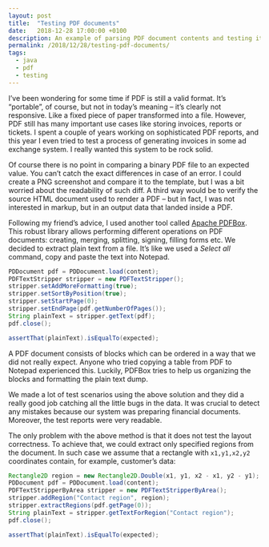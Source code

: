 ```yaml
---
layout: post
title:  "Testing PDF documents"
date:   2018-12-28 17:00:00 +0100
description: An example of parsing PDF document contents and testing it with Java, JUnit and PDFBox.
permalink: /2018/12/28/testing-pdf-documents/
tags:
  - java
  - pdf
  - testing
---
```


I’ve been wondering for some time if PDF is still a valid format. It’s “portable”, of course, but not in today’s meaning – it’s clearly not responsive. Like a fixed piece of paper transformed into a file. However, PDF still has many important use cases like storing invoices, reports or tickets. I spent a couple of years working on sophisticated PDF reports, and this year I even tried to test a process of generating invoices in some ad exchange system. I really wanted this system to be rock solid.

Of course there is no point in comparing a binary PDF file to an expected value. You can’t catch the exact differences in case of an error. I could create a PNG screenshot and compare it to the template, but I was a bit worried about the readability of such diff. A third way would be to verify the source HTML document used to render a PDF – but in fact, I was not interested in markup, but in an output data that landed inside a PDF.

Following my friend’s advice, I used another tool called [Apache PDFBox](https://pdfbox.apache.org/). This robust library allows performing different operations on PDF documents: creating, merging, splitting, signing, filling forms etc. We decided to extract plain text from a file. It’s like we used a *Select all* command, copy and paste the text into Notepad.

```java
PDDocument pdf = PDDocument.load(content);
PDFTextStripper stripper = new PDFTextStripper();
stripper.setAddMoreFormatting(true);
stripper.setSortByPosition(true);
stripper.setStartPage(0);
stripper.setEndPage(pdf.getNumberOfPages());
String plainText = stripper.getText(pdf);
pdf.close();

assertThat(plainText).isEqualTo(expected);
```

A PDF document consists of blocks which can be ordered in a way that we did not really expect. Anyone who tried copying a table from PDF to Notepad experienced this. Luckily, PDFBox tries to help us organizing the blocks and formatting the plain text dump.

We made a lot of test scenarios using the above solution and they did a really good job catching all the little bugs in the data. It was crucial to detect any mistakes because our system was preparing financial documents. Moreover, the test reports were very readable.

The only problem with the above method is that it does not test the layout correctness. To achieve that, we could extract only specified regions from the document. In such case we assume that a rectangle with `x1,y1,x2,y2` coordinates contain, for example, customer’s data:

```java
Rectangle2D region = new Rectangle2D.Double(x1, y1, x2 - x1, y2 - y1);
PDDocument pdf = PDDocument.load(content);
PDFTextStripperByArea stripper = new PDFTextStripperByArea();
stripper.addRegion("Contact region", region);
stripper.extractRegions(pdf.getPage(0));
String plainText = stripper.getTextForRegion("Contact region");
pdf.close();

assertThat(plainText).isEqualTo(expected);
```
